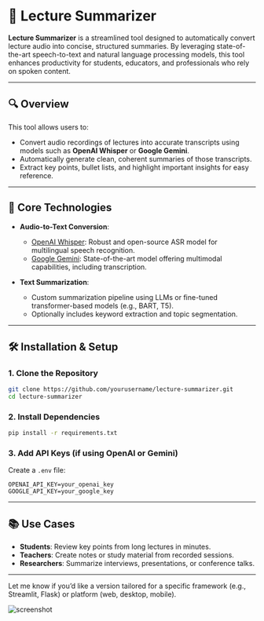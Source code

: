 # 📘 Lecture Summarizer

**Lecture Summarizer** is a streamlined tool designed to automatically convert lecture audio into concise, structured summaries. By leveraging state-of-the-art speech-to-text and natural language processing models, this tool enhances productivity for students, educators, and professionals who rely on spoken content.

---

## 🔍 Overview

This tool allows users to:

* Convert audio recordings of lectures into accurate transcripts using models such as **OpenAI Whisper** or **Google Gemini**.
* Automatically generate clean, coherent summaries of those transcripts.
* Extract key points, bullet lists, and highlight important insights for easy reference.

---

## 🧠 Core Technologies

* **Audio-to-Text Conversion**:

  * [OpenAI Whisper](https://openai.com/research/whisper): Robust and open-source ASR model for multilingual speech recognition.
  * [Google Gemini](https://deepmind.google/technologies/gemini/): State-of-the-art model offering multimodal capabilities, including transcription.

* **Text Summarization**:

  * Custom summarization pipeline using LLMs or fine-tuned transformer-based models (e.g., BART, T5).
  * Optionally includes keyword extraction and topic segmentation.

---

## 🛠️ Installation & Setup

### 1. Clone the Repository

```bash
git clone https://github.com/yourusername/lecture-summarizer.git
cd lecture-summarizer
```

### 2. Install Dependencies

```bash
pip install -r requirements.txt
```

### 3. Add API Keys (if using OpenAI or Gemini)

Create a `.env` file:

```
OPENAI_API_KEY=your_openai_key
GOOGLE_API_KEY=your_google_key
```

---

## 📚 Use Cases

* **Students**: Review key points from long lectures in minutes.
* **Teachers**: Create notes or study material from recorded sessions.
* **Researchers**: Summarize interviews, presentations, or conference talks.

---



Let me know if you’d like a version tailored for a specific framework (e.g., Streamlit, Flask) or platform (web, desktop, mobile).




![screenshot](https://github.com/user-attachments/assets/35abd353-680d-4b1f-96f6-152bb7b6c75a)
